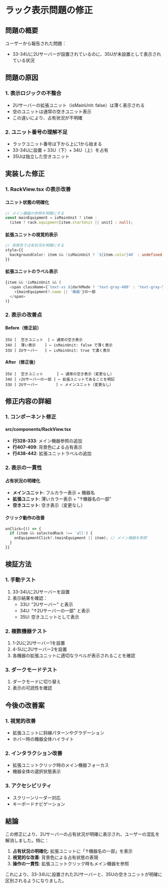 # ラック表示問題の修正

## 問題の概要

ユーザーから報告された問題：
- 33-34Uに2Uサーバーが設置されているのに、35Uが未設置として表示されている状況

## 問題の原因

### 1. 表示ロジックの不整合
- 2Uサーバーの拡張ユニット（isMainUnit: false）は薄く表示される
- 空のユニットは通常の空きユニット表示
- この違いにより、占有状況が不明確

### 2. ユニット番号の理解不足
- ラックユニット番号は下から上に1から始まる
- 33-34Uに設置 = 33U（下）+ 34U（上）を占有
- 35Uは独立した空きユニット

## 実装した修正

### 1. RackView.tsx の表示改善

#### ユニット状態の明確化
```typescript
// メイン機器の参照を明確にする
const mainEquipment = isMainUnit ? item : 
  (item ? rack.equipment[item.startUnit || unit] : null);
```

#### 拡張ユニットの視覚的表示
```typescript
// 背景色で占有状況を明確にする
style={{ 
  backgroundColor: item && !isMainUnit ? `${item.color}40` : undefined // 透明度40%
}}
```

#### 拡張ユニットのラベル表示
```typescript
{item && !isMainUnit && (
  <span className={`text-xs ${darkMode ? 'text-gray-400' : 'text-gray-500'}`}>
    ↑{mainEquipment?.name || '機器'}の一部
  </span>
)}
```

### 2. 表示の改善点

#### Before（修正前）
```
35U [  空きユニット  ] ← 通常の空き表示
34U [  薄い表示    ] ← isMainUnit: false で薄く表示
33U [ 2Uサーバー   ] ← isMainUnit: true で濃く表示
```

#### After（修正後）
```
35U [  空きユニット      ] ← 通常の空き表示（変更なし）
34U [ ↑2Uサーバーの一部 ] ← 拡張ユニットであることを明記
33U [ 2Uサーバー        ] ← メインユニット（変更なし）
```

## 修正内容の詳細

### 1. コンポーネント修正

#### src/components/RackView.tsx
- **行328-333**: メイン機器参照の追加
- **行407-409**: 背景色による占有表示
- **行438-442**: 拡張ユニットラベルの追加

### 2. 表示の一貫性

#### 占有状況の明確化
- **メインユニット**: フルカラー表示 + 機器名
- **拡張ユニット**: 薄いカラー表示 + "↑機器名の一部"
- **空きユニット**: 空き表示（変更なし）

#### クリック動作の改善
```typescript
onClick={() => {
  if (item && selectedRack !== 'all') {
    onEquipmentClick?.(mainEquipment || item); // メイン機器を参照
  }
}}
```

## 検証方法

### 1. 手動テスト
1. 33-34Uに2Uサーバーを設置
2. 表示結果を確認：
   - 33U: "2Uサーバー" と表示
   - 34U: "↑2Uサーバーの一部" と表示
   - 35U: 空きユニットとして表示

### 2. 複数機器テスト
1. 1-2Uに2Uサーバー1を設置
2. 4-5Uに2Uサーバー2を設置
3. 各機器の拡張ユニットに適切なラベルが表示されることを確認

### 3. ダークモードテスト
1. ダークモードに切り替え
2. 表示の可読性を確認

## 今後の改善案

### 1. 視覚的改善
- 拡張ユニットに斜線パターンやグラデーション
- ホバー時の機器全体ハイライト

### 2. インタラクション改善
- 拡張ユニットクリック時のメイン機器フォーカス
- 機器全体の選択状態表示

### 3. アクセシビリティ
- スクリーンリーダー対応
- キーボードナビゲーション

## 結論

この修正により、2Uサーバーの占有状況が明確に表示され、ユーザーの混乱を解消しました。特に：

1. **占有状況の明確化**: 拡張ユニットに「↑機器名の一部」を表示
2. **視覚的な改善**: 背景色による占有状態の表現
3. **操作の一貫性**: 拡張ユニットクリック時もメイン機器を参照

これにより、33-34Uに設置された2Uサーバーと、35Uの空きユニットが明確に区別されるようになりました。